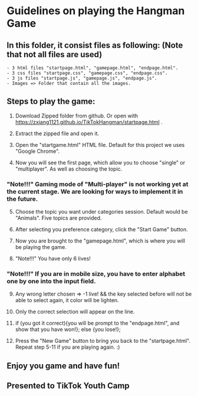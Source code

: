 # Guidelines on playing the Hangman Game

## In this folder, it consist files as following: (Note that not all files are used)
    - 3 html files "startpage.html", "gamepage.html", "endpage.html".
    - 3 css files "startpage.css", "gamepage.css", "endpage.css".
    - 3 js files "startpage.js", "gamepage.js", "endpage.js".
    - Images => Folder that contain all the images.

## Steps to play the game:

1. Download Zipped folder from github. Or open with https://zxiang1121.github.io/TikTokHangman/startpage.html .

2. Extract the zipped file and open it.

3. Open the "startgame.html" HTML file. Default for this project we uses "Google Chrome".

4. Now you will see the first page, which allow you to choose "single" or "multiplayer". As well as choosing the topic.

### "Note!!!" Gaming mode of "Multi-player" is not working yet at the current stage. We are looking for ways to implement it in the future.

5. Choose the topic you want under categories session. Default would be "Animals". Five topics are provided.

6. After selecting you preference category, click the "Start Game" button.

7. Now you are brought to the "gamepage.html", which is where you will be playing the game.

8. "Note!!!" You have only 6 lives!

### "Note!!!" If you are in mobile size, you have to enter alphabet one by one into the input field.

9. Any wrong letter chosen => -1 live! && the key selected before will not be able to select again, it color will be lighten.

10. Only the correct selection will appear on the line.

11. if (you got it correct){you will be prompt to the "endpage.html", and show that you have won!};
    else {you lose!};

12. Press the "New Game" button to bring you back to the "startpage.html". Repeat step 5-11 if you are playing again. :)

## Enjoy you game and have fun!
## Presented to TikTok Youth Camp


